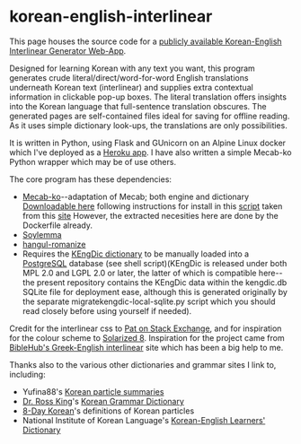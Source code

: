 # korean-english-interlinear
This page houses the source code for a [publicly available Korean-English Interlinear Generator Web-App](https://koreaninterlinear.herokuapp.com/).

Designed for learning Korean with any text you want, this program generates crude literal/direct/word-for-word English translations underneath Korean text (interlinear) and supplies extra contextual information in clickable pop-up boxes. The literal translation offers insights into the Korean language that full-sentence translation obscures. The generated pages are self-contained files ideal for saving for offline reading. As it uses simple dictionary look-ups, the translations are only possibilities.

It is written in Python, using Flask and GUnicorn on an Alpine Linux docker which I've deployed as a [Heroku app](https://koreaninterlinear.herokuapp.com/). I have also written a simple Mecab-ko Python wrapper which may be of use others.

The core program has these dependencies:
- [Mecab-ko](http://eunjeon.blogspot.kr/)--adaptation of Mecab; both engine and dictionary [Downloadable here](https://bitbucket.org/eunjeon/mecab-ko) following instructions for install in this [script](https://raw.githubusercontent.com/konlpy/konlpy/master/scripts/mecab.sh) taken from this [site](https://konlpy.org/en/latest/install/) However, the extracted necesities here are done by the Dockerfile already.
- [Soylemma](https://github.com/lovit/korean_lemmatizer)
- [hangul-romanize](https://github.com/youknowone/hangul-romanize)
- Requires the [KEngDic dictionary](https://github.com/garfieldnate/kengdic) to be manually loaded into a [PostgreSQL](https://www.postgresql.org/) database (see shell script)(KEngDic is released under both MPL 2.0 and LGPL 2.0 or later, the latter of which is compatible here--the present repository contains the KEngDic data within the kengdic.db SQLite file for deployment ease, although this is generated originally by the separate migratekengdic-local-sqlite.py script which you should read closely before using yourself if needed).

Credit for the interlinear css to [Pat on Stack Exchange](https://linguistics.stackexchange.com/questions/3/how-do-i-format-an-interlinear-gloss-for-html), and for inspiration for the colour scheme to [Solarized 8](https://github.com/lifepillar/vim-solarized8). Inspiration for the project came from [BibleHub's Greek-English interlinear](https://biblehub.com/interlinear/john/1-1.htm) site which has been a big help to me. 

Thanks also to the various other dictionaries and grammar sites I link to, including:
- Yufina88's [Korean particle summaries](https://www.reddit.com/r/Korean/comments/84ni3g/korean_particle_frequency_list/)
- [Dr. Ross King](https://asia.ubc.ca/profile/ross-king/)'s [Korean Grammar Dictionary](http://koreangrammaticalforms.com/)
- [8-Day Korean](https://www.90daykorean.com/korean-particles/)'s definitions of Korean particles
- National Institute of Korean Language's [Korean-English Learners' Dictionary](https://krdict.korean.go.kr/eng/mainAction?nation=eng)
